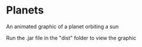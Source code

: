 # Planets
An animated graphic of a planet orbiting a sun

Run the .jar file in the "dist" folder to view the graphic

